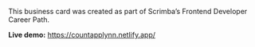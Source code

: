 This business card was created as part of Scrimba’s Frontend Developer Career Path.


**Live demo:** https://countapplynn.netlify.app/
